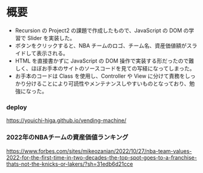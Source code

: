 # 概要

- Recursion の Project2 の課題で作成したもので、JavaScript の DOM の学習で Slider を実装した。
- ボタンをクリックすると、NBA チームのロゴ、チーム名、資産価値額がスライドして表示される。
- HTML を直接書かずに JavaScript の DOM 操作で実装する形だったので難しく、ほぼお手本のサイトのソースコードを見ての写経になってしまった。
- お手本のコードは Class を使用し、Controller や View に分けて責務をしっかり分けることにより可読性やメンテナンスしやすいものとなっており、勉強になった。

### deploy
https://youichi-higa.github.io/vending-machine/

### 2022年のNBAチームの資産価値ランキング
https://www.forbes.com/sites/mikeozanian/2022/10/27/nba-team-values-2022-for-the-first-time-in-two-decades-the-top-spot-goes-to-a-franchise-thats-not-the-knicks-or-lakers/?sh=31edb6d21cce